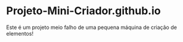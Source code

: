 # Projeto-Mini-Criador.github.io
Este é um projeto meio falho de uma pequena máquina de criação de elementos!
